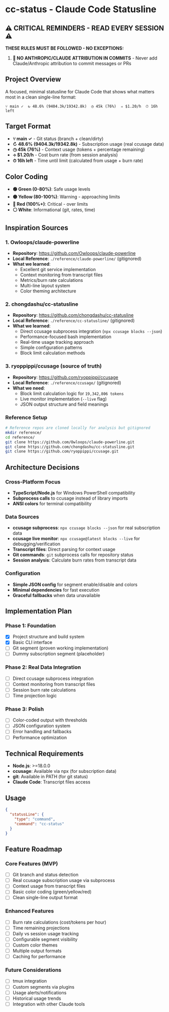 # cc-status - Claude Code Statusline

  ## ⚠️ CRITICAL REMINDERS - READ EVERY SESSION ⚠️
  **THESE RULES MUST BE FOLLOWED - NO EXCEPTIONS:**

  1. **🚫 NO ANTHROPIC/CLAUDE ATTRIBUTION IN COMMITS** - Never add Claude/Anthropic attribution to
  commit messages or PRs

## Project Overview

A focused, minimal statusline for Claude Code that shows what matters most in a clean single-line format:

```
⑂ main ✓  ↻ 48.6% (9404.3k/19342.8k)  ◷ 45k (76%)  ⟢ $1.20/h  ⏱ 16h left
```

## Target Format

- **⑂ main ✓** - Git status (branch + clean/dirty)
- **↻ 48.6% (9404.3k/19342.8k)** - Subscription usage (real ccusage data)  
- **◷ 45k (76%)** - Context usage (tokens + percentage remaining)
- **⟢ $1.20/h** - Cost burn rate (from session analysis)
- **⏱ 16h left** - Time until limit (calculated from usage + burn rate)

## Color Coding

- **🟢 Green (0-80%)**: Safe usage levels
- **🟡 Yellow (80-100%)**: Warning - approaching limits  
- **🔴 Red (100%+)**: Critical - over limits
- **⚪ White**: Informational (git, rates, time)

## Inspiration Sources

### 1. Owloops/claude-powerline
- **Repository**: https://github.com/Owloops/claude-powerline
- **Local Reference**: `./reference/claude-powerline/` (gitignored)
- **What we learned**: 
  - Excellent git service implementation
  - Context monitoring from transcript files
  - Metrics/burn rate calculations
  - Multi-line layout system
  - Color theming architecture

### 2. chongdashu/cc-statusline  
- **Repository**: https://github.com/chongdashu/cc-statusline
- **Local Reference**: `./reference/cc-statusline/` (gitignored)
- **What we learned**:
  - Direct ccusage subprocess integration (`npx ccusage blocks --json`)
  - Performance-focused bash implementation  
  - Real-time usage tracking approach
  - Simple configuration patterns
  - Block limit calculation methods

### 3. ryoppippi/ccusage (source of truth)
- **Repository**: https://github.com/ryoppippi/ccusage  
- **Local Reference**: `./reference/ccusage/` (gitignored)
- **What we need**:
  - Block limit calculation logic for `19,342,806 tokens`
  - Live monitor implementation (`--live` flag)
  - JSON output structure and field meanings

### Reference Setup
```bash
# Reference repos are cloned locally for analysis but gitignored
mkdir reference/
cd reference/
git clone https://github.com/Owloops/claude-powerline.git
git clone https://github.com/chongdashu/cc-statusline.git
git clone https://github.com/ryoppippi/ccusage.git
```

## Architecture Decisions

### Cross-Platform Focus
- **TypeScript/Node.js** for Windows PowerShell compatibility
- **Subprocess calls** to ccusage instead of library imports
- **ANSI colors** for terminal compatibility

### Data Sources
- **ccusage subprocess**: `npx ccusage blocks --json` for real subscription data
- **ccusage live monitor**: `npx ccusage@latest blocks --live` for debugging/verification
- **Transcript files**: Direct parsing for context usage
- **Git commands**: `git` subprocess calls for repository status
- **Session analysis**: Calculate burn rates from transcript data

### Configuration
- **Simple JSON config** for segment enable/disable and colors
- **Minimal dependencies** for fast execution
- **Graceful fallbacks** when data unavailable

## Implementation Plan

### Phase 1: Foundation
- [x] Project structure and build system
- [x] Basic CLI interface  
- [ ] Git segment (proven working implementation)
- [ ] Dummy subscription segment (placeholder)

### Phase 2: Real Data Integration
- [ ] Direct ccusage subprocess integration
- [ ] Context monitoring from transcript files
- [ ] Session burn rate calculations
- [ ] Time projection logic

### Phase 3: Polish
- [ ] Color-coded output with thresholds
- [ ] JSON configuration system
- [ ] Error handling and fallbacks
- [ ] Performance optimization

## Technical Requirements

- **Node.js**: >=18.0.0
- **ccusage**: Available via npx (for subscription data)
- **git**: Available in PATH (for git status)
- **Claude Code**: Transcript files access

## Usage

```json
{
  "statusLine": {
    "type": "command",
    "command": "cc-status"
  }
}
```

## Feature Roadmap

### Core Features (MVP)
- [ ] Git branch and status detection
- [ ] Real ccusage subscription usage via subprocess 
- [ ] Context usage from transcript files
- [ ] Basic color coding (green/yellow/red)
- [ ] Clean single-line output format

### Enhanced Features
- [ ] Burn rate calculations (cost/tokens per hour)
- [ ] Time remaining projections
- [ ] Daily vs session usage tracking
- [ ] Configurable segment visibility
- [ ] Custom color themes
- [ ] Multiple output formats
- [ ] Caching for performance

### Future Considerations
- [ ] tmux integration
- [ ] Custom segments via plugins
- [ ] Usage alerts/notifications
- [ ] Historical usage trends
- [ ] Integration with other Claude tools